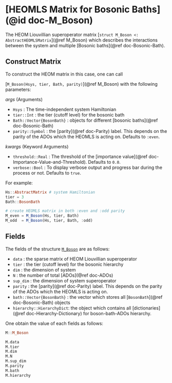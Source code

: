 # [HEOMLS Matrix for Bosonic Baths](@id doc-M_Boson)
The HEOM Liouvillian superoperator matrix [`struct M_Boson <: AbstractHEOMLSMatrix`](@ref M_Boson) which describes the interactions between the system and multiple [Bosonic baths](@ref doc-Bosonic-Bath).

## Construct Matrix
To construct the HEOM matrix in this case, one can call 

[`M_Boson(Hsys, tier, Bath, parity)`](@ref M_Boson) with the following parameters:

*args* (Arguments)
 - `Hsys` : The time-independent system Hamiltonian
 - `tier::Int` : the tier (cutoff level) for the bosonic bath
 - `Bath::Vector{BosonBath}` : objects for different [bosonic baths](@ref doc-Bosonic-Bath)
 - `parity::Symbol` : the [parity](@ref doc-Parity) label. This depends on the parity of the ADOs which the HEOMLS is acting on. Defaults to `:even`.

*kwargs* (Keyword Arguments)
 - `threshold::Real` : The threshold of the [importance value](@ref doc-Importance-Value-and-Threshold). Defaults to `0.0`.
 - `verbose::Bool` : To display verbose output and progress bar during the process or not. Defaults to `true`.

For example:
```julia
Hs::AbstractMatrix # system Hamiltonian
tier = 3
Bath::BosonBath

# create HEOMLS matrix in both :even and :odd parity
M_even = M_Boson(Hs, tier, Bath) 
M_odd  = M_Boson(Hs, tier, Bath, :odd) 
```

## Fields
The fields of the structure [`M_Boson`](@ref) are as follows:
 - `data` : the sparse matrix of HEOM Liouvillian superoperator
 - `tier` : the tier (cutoff level) for the bosonic hierarchy
 - `dim` : the dimension of system
 - `N` : the number of total [ADOs](@ref doc-ADOs)
 - `sup_dim` : the dimension of system superoperator
 - `parity` : the [parity](@ref doc-Parity) label. This depends on the parity of the ADOs which the HEOMLS is acting on.
 - `bath::Vector{BosonBath}` : the vector which stores all [`BosonBath`](@ref doc-Bosonic-Bath) objects
 - `hierarchy::HierarchyDict`: the object which contains all [dictionaries](@ref doc-Hierarchy-Dictionary) for boson-bath-ADOs hierarchy.

One obtain the value of each fields as follows:
```julia
M::M_Boson

M.data
M.tier
M.dim
M.N
M.sup_dim
M.parity
M.bath
M.hierarchy
```